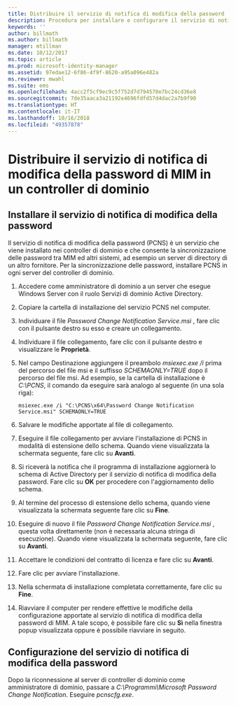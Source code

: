 ```yaml
---
title: Distribuire il servizio di notifica di modifica della password | Documentazione Microsoft
description: Procedura per installare e configurare il servizio di notifica di modifica della password di MIM nel controller di dominio.
keywords: ''
author: billmath
ms.author: billmath
manager: mtillman
ms.date: 10/12/2017
ms.topic: article
ms.prod: microsoft-identity-manager
ms.assetid: 97edae12-6f86-4f9f-8620-a95a096e482a
ms.reviewer: mwahl
ms.suite: ems
ms.openlocfilehash: 4acc2f5cf9ec9c5f752d7d794570e7bc24cd36e8
ms.sourcegitcommit: 7de35aaca3a21192e4696fdfd57d4dac2a7b9f90
ms.translationtype: HT
ms.contentlocale: it-IT
ms.lasthandoff: 10/16/2018
ms.locfileid: "49357878"
---
```

# <a name="deploy-the-mim-password-change-notification-service-on-a-domain-controller"></a>Distribuire il servizio di notifica di modifica della password di MIM in un controller di dominio

## <a name="install-the-password-change-notification-service"></a>Installare il servizio di notifica di modifica della password
Il servizio di notifica di modifica della password (PCNS) è un servizio che viene installato nei controller di dominio e che consente la sincronizzazione delle password tra MIM ed altri sistemi, ad esempio un server di directory di un altro fornitore. Per la sincronizzazione delle password, installare PCNS in ogni server del controller di dominio.

1.  Accedere come amministratore di dominio a un server che esegue Windows Server con il ruolo Servizi di dominio Active Directory.

2.  Copiare la cartella di installazione del servizio PCNS nel computer.

3.  Individuare il file *Password Change Notification Service.msi* , fare clic con il pulsante destro su esso e creare un collegamento.

4.  Individuare il file collegamento, fare clic con il pulsante destro e visualizzare le **Proprietà**.

5.  Nel campo Destinazione aggiungere il preambolo *msiexec.exe /i* prima del percorso del file msi e il suffisso *SCHEMAONLY=TRUE* dopo il percorso del file msi. Ad esempio, se la cartella di installazione è *C:\PCNS*, il comando da eseguire sarà analogo al seguente (in una sola riga):

    ```
    msiexec.exe /i "C:\PCNS\x64\Password Change Notification Service.msi" SCHEMAONLY=TRUE
    ```

6.  Salvare le modifiche apportate al file di collegamento.

7.  Eseguire il file collegamento per avviare l'installazione di PCNS in modalità di estensione dello schema. Quando viene visualizzata la schermata seguente, fare clic su **Avanti**.

8.  Si riceverà la notifica che il programma di installazione aggiornerà lo schema di Active Directory per il servizio di notifica di modifica della password. Fare clic su **OK** per procedere con l'aggiornamento dello schema.

9. Al termine del processo di estensione dello schema, quando viene visualizzata la schermata seguente fare clic su **Fine**.

10. Eseguire di nuovo il file *Password Change Notification Service.msi* , questa volta direttamente (non è necessaria alcuna stringa di esecuzione).  Quando viene visualizzata la schermata seguente, fare clic su **Avanti**.

11. Accettare le condizioni del contratto di licenza e fare clic su **Avanti**.

12. Fare clic per avviare l'installazione.

13. Nella schermata di installazione completata correttamente, fare clic su **Fine**.

14. Riavviare il computer per rendere effettive le modifiche della configurazione apportate al servizio di notifica di modifica della password di MIM. A tale scopo, è possibile fare clic su **Sì** nella finestra popup visualizzata oppure è possibile riavviare in seguito.

## <a name="configuring-the-password-change-notification-service"></a>Configurazione del servizio di notifica di modifica della password
Dopo la riconnessione al server di controller di dominio come amministratore di dominio, passare a *C:\Programmi\Microsoft Password Change Notification*. Eseguire *pcnscfg.exe*.
